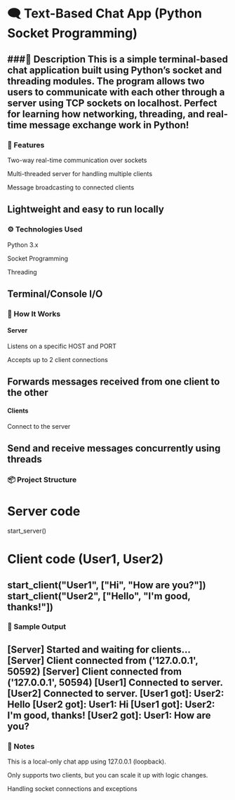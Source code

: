 # 🗨️ Text-Based Chat App (Python Socket Programming)
###📌 Description
This is a simple terminal-based chat application built using Python’s socket and threading modules. The program allows two users to communicate with each other through a server using TCP sockets on localhost.
Perfect for learning how networking, threading, and real-time message exchange work in Python!
---------------------------------------------------------------------------------------------------------------------------------------------------------------------------------------------------------------------
### 🧠 Features
Two-way real-time communication over sockets

Multi-threaded server for handling multiple clients

Message broadcasting to connected clients

Lightweight and easy to run locally
---------------------------------------------------------------------------------------------------------------------------------------------------------------------------------------------------------------------
### ⚙️ Technologies Used
Python 3.x

Socket Programming

Threading

Terminal/Console I/O
----------------------------------------------------------------------------------------------------------------------------------------------------------------------------------------------------------------------
### 🚀 How It Works
#### Server
Listens on a specific HOST and PORT

Accepts up to 2 client connections

Forwards messages received from one client to the other
---------------------------------------------------------------------------------------------------------------------------------------------------------------------------------------------------------------------
#### Clients
Connect to the server

Send and receive messages concurrently using threads
---------------------------------------------------------------------------------------------------------------------------------------------------------------------------------------------------------------------
### 📦 Project Structure
# Server code
start_server()

# Client code (User1, User2)
start_client("User1", ["Hi", "How are you?"])
start_client("User2", ["Hello", "I'm good, thanks!"])
---------------------------------------------------------------------------------------------------------------------------------------------------------------------------------------------------------------------
### 📝 Sample Output
[Server] Started and waiting for clients...
[Server] Client connected from ('127.0.0.1', 50592)
[Server] Client connected from ('127.0.0.1', 50594)
[User1] Connected to server.
[User2] Connected to server.
[User1 got]: User2: Hello
[User2 got]: User1: Hi
[User1 got]: User2: I'm good, thanks!
[User2 got]: User1: How are you?
---------------------------------------------------------------------------------------------------------------------------------------------------------------------------------------------------------------------
### 📌 Notes
This is a local-only chat app using 127.0.0.1 (loopback).

Only supports two clients, but you can scale it up with logic changes.

Handling socket connections and exceptions

